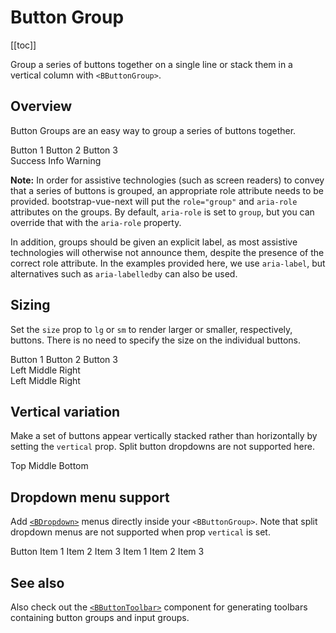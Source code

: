 # Button Group

<ClientOnly>
  <Teleport to=".bd-toc">

[[toc]]

  </Teleport>
</ClientOnly>

<div class="lead mb-5">

Group a series of buttons together on a single line or stack them in a vertical column with `<BButtonGroup>`.

</div>

## Overview

Button Groups are an easy way to group a series of buttons together.

<HighlightCard>
  <div>
    <BButtonGroup aria-label="Basic example">
      <BButton>Button 1</BButton>
      <BButton>Button 2</BButton>
      <BButton>Button 3</BButton>
    </BButtonGroup>
  </div>
  <div class="mt-3">
    <BButtonGroup>
      <BButton variant="success">Success</BButton>
      <BButton variant="info">Info</BButton>
      <BButton variant="warning">Warning</BButton>
    </BButtonGroup>
  </div>
  <template #html>

```vue-html
<BButtonGroup>
  <BButton>Button 1</BButton>
  <BButton>Button 2</BButton>
  <BButton>Button 3</BButton>
</BButtonGroup>

<BButtonGroup>
  <BButton variant="success">Success</BButton>
  <BButton variant="info">Info</BButton>
  <BButton variant="warning">Warning</BButton>
</BButtonGroup>
```

  </template>
</HighlightCard>

**Note:**
In order for assistive technologies (such as screen readers) to convey that a series of buttons is grouped, an appropriate role attribute needs to be provided. bootstrap-vue-next will put the `role="group"` and `aria-role` attributes on the groups. By default, `aria-role` is set to `group`, but you can override that with the `aria-role` property.

In addition, groups should be given an explicit label, as most assistive technologies will otherwise not announce them, despite the presence of the correct role attribute. In the examples provided here, we use `aria-label`, but alternatives such as `aria-labelledby` can also be used.

## Sizing

Set the `size` prop to `lg` or `sm` to render larger or smaller, respectively, buttons. There is no
need to specify the size on the individual buttons.

<HighlightCard>
  <div>
    <BButtonGroup>
      <BButton>Button 1</BButton>
      <BButton>Button 2</BButton>
      <BButton>Button 3</BButton>
    </BButtonGroup>
  </div>
  <div class="mt-3">
    <BButtonGroup size="sm">
      <BButton>Left</BButton>
      <BButton>Middle</BButton>
      <BButton>Right</BButton>
    </BButtonGroup>
  </div>
  <div class="mt-3">
    <BButtonGroup size="lg">
      <BButton>Left</BButton>
      <BButton>Middle</BButton>
      <BButton>Right</BButton>
    </BButtonGroup>
  </div>
  <template #html>

```vue-html
<BButtonGroup>
  <BButton>Button 1</BButton>
  <BButton>Button 2</BButton>
  <BButton>Button 3</BButton>
</BButtonGroup>

<BButtonGroup size="sm">
  <BButton>Left</BButton>
  <BButton>Middle</BButton>
  <BButton>Right</BButton>
</BButtonGroup>

<BButtonGroup size="lg">
  <BButton>Left</BButton>
  <BButton>Middle</BButton>
  <BButton>Right</BButton>
</BButtonGroup>
```

  </template>
</HighlightCard>

## Vertical variation

Make a set of buttons appear vertically stacked rather than horizontally by setting the `vertical`
prop. Split button dropdowns are not supported here.

<HighlightCard>
  <BButtonGroup vertical>
    <BButton>Top</BButton>
    <BButton>Middle</BButton>
    <BButton>Bottom</BButton>
  </BButtonGroup>
  <template #html>

```vue-html
<BButtonGroup vertical>
  <BButton>Top</BButton>
  <BButton>Middle</BButton>
  <BButton>Bottom</BButton>
</BButtonGroup>
```

  </template>
</HighlightCard>

## Dropdown menu support

Add [`<BDropdown>`](/docs/components/dropdown) menus directly inside your `<BButtonGroup>`. Note
that split dropdown menus are not supported when prop `vertical` is set.

<HighlightCard>
  <BButtonGroup>
    <BButton>Button</BButton>
    <BDropdown right text="Menu">
      <BDropdownItem>Item 1</BDropdownItem>
      <BDropdownItem>Item 2</BDropdownItem>
      <BDropdownDivider />
      <BDropdownItem>Item 3</BDropdownItem>
    </BDropdown>
    <BDropdown right split text="Split Menu">
      <BDropdownItem>Item 1</BDropdownItem>
      <BDropdownItem>Item 2</BDropdownItem>
      <BDropdownDivider />
      <BDropdownItem>Item 3</BDropdownItem>
    </BDropdown>
  </BButtonGroup>
  <template #html>

```vue-html
<BButtonGroup>
  <BButton>Button</BButton>
  <BDropdown right text="Menu">
    <BDropdownItem>Item 1</BDropdownItem>
    <BDropdownItem>Item 2</BDropdownItem>
    <BDropdownDivider />
    <BDropdownItem>Item 3</BDropdownItem>
  </BDropdown>
  <BDropdown right split text="Split Menu">
    <BDropdownItem>Item 1</BDropdownItem>
    <BDropdownItem>Item 2</BDropdownItem>
    <BDropdownDivider />
    <BDropdownItem>Item 3</BDropdownItem>
  </BDropdown>
</BButtonGroup>
```

  </template>
</HighlightCard>

## See also

Also check out the [`<BButtonToolbar>`](/docs/components/button-toolbar) component for generating
toolbars containing button groups and input groups.

<ComponentReference :data="data" />

<script setup lang="ts">
import {data} from '../../data/components/buttonGroup.data'
import {BDropdownItem, BDropdownDivider, BButton, BButtonGroup, BDropdown} from 'bootstrap-vue-next'
import ComponentReference from '../../components/ComponentReference.vue'
import HighlightCard from '../../components/HighlightCard.vue'
</script>
